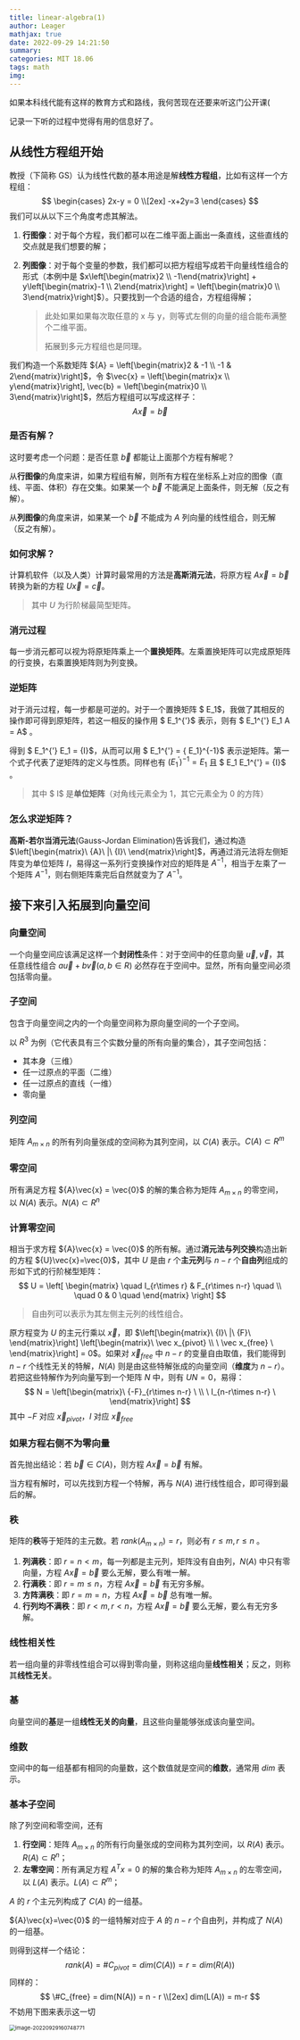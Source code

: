 ```yaml
---
title: linear-algebra(1)
author: Leager
mathjax: true
date: 2022-09-29 14:21:50
summary:
categories: MIT 18.06
tags: math
img:
---
```


如果本科线代能有这样的教育方式和路线，我何苦现在还要来听这门公开课(

记录一下听的过程中觉得有用的信息好了。

<!--more-->

## 从线性方程组开始

教授（下简称 GS）认为线性代数的基本用途是解**线性方程组**，比如有这样一个方程组：
$$
\begin{cases}
2x-y = 0
\\[2ex]
-x+2y=3
\end{cases}
$$
我们可以从以下三个角度考虑其解法。

1. **行图像**：对于每个方程，我们都可以在二维平面上画出一条直线，这些直线的交点就是我们想要的解；
2. **列图像**：对于每个变量的参数，我们都可以把方程组写成若干向量线性组合的形式（本例中是 $x\left[\begin{matrix}2 \\ -1\end{matrix}\right] + y\left[\begin{matrix}-1 \\ 2\end{matrix}\right] = \left[\begin{matrix}0 \\ 3\end{matrix}\right]$）。只要找到一个合适的组合，方程组得解；

    > 此处如果如果每次取任意的 x 与 y，则等式左侧的向量的组合能布满整个二维平面。
    >
    > 拓展到多元方程组也是同理。

我们构造一个系数矩阵 ${A} = \left[\begin{matrix}2 & -1 \\ -1 & 2\end{matrix}\right]$，令 $\vec{x} = \left[\begin{matrix}x \\ y\end{matrix}\right], \vec{b} = \left[\begin{matrix}0 \\ 3\end{matrix}\right]$，然后方程组可以写成这样子：
$$
A\vec{x} = \vec{b}
$$

### 是否有解？

这时要考虑一个问题：是否任意 $\vec{b}$ 都能让上面那个方程有解呢？

从**行图像**的角度来讲，如果方程组有解，则所有方程在坐标系上对应的图像（直线、平面、体积）存在交集。如果某一个 $\vec{b}$ 不能满足上面条件，则无解（反之有解）。

从**列图像**的角度来讲，如果某一个 $\vec{b}$ 不能成为 ${A}$ 列向量的线性组合，则无解（反之有解）。

### 如何求解？

计算机软件（以及人类）计算时最常用的方法是**高斯消元法**，将原方程 ${A}\vec{x} = \vec{b}$ 转换为新的方程 ${U}\vec{x}=\vec{c}$。

> 其中 ${U}$ 为行阶梯最简型矩阵。

### 消元过程

每一步消元都可以视为将原矩阵乘上一个**置换矩阵**。左乘置换矩阵可以完成原矩阵的行变换，右乘置换矩阵则为列变换。

### 逆矩阵

对于消元过程，每一步都是可逆的。对于一个置换矩阵 $ E_1$，我做了其相反的操作即可得到原矩阵，若这一相反的操作用 $ E_1^{'}$ 表示，则有 $ E_1^{'}  E_1  A =  A$ 。

得到 $ E_1^{'}  E_1 =  {I}$，从而可以用 $ E_1^{'} = { E_1}^{-1}$ 表示逆矩阵。第一个式子代表了逆矩阵的定义与性质。同样也有 $( E_1^{'})^{-1} = { E_1}$ 且 $ E_1  E_1^{'} =  {I}$ 。

> 其中 $ I$ 是**单位矩阵**（对角线元素全为 1，其它元素全为 0 的方阵）

### 怎么求逆矩阵？

**高斯-若尔当消元法**(Gauss-Jordan Elimination)告诉我们，通过构造 $\left[\begin{matrix}\ {A}\ |\ {I}\ \end{matrix}\right]$，再通过消元法将左侧矩阵变为单位矩阵 ${I}$，易得这一系列行变换操作对应的矩阵是 ${A}^{-1}$，相当于左乘了一个矩阵 ${A}^{-1}$，则右侧矩阵乘完后自然就变为了 ${A}^{-1}$。

## 接下来引入拓展到向量空间

### 向量空间

一个向量空间应该满足这样一个**封闭性**条件：对于空间中的任意向量 $\vec{u}, \vec{v}$，其任意线性组合 $a\vec{u}+b\vec{v}(a, b\in R)$ 必然存在于空间中。显然，所有向量空间必须包括零向量。

### 子空间

包含于向量空间之内的一个向量空间称为原向量空间的一个子空间。

以 ${R}^3$ 为例（它代表具有三个实数分量的所有向量的集合），其子空间包括：

- 其本身（三维）
- 任一过原点的平面（二维）
- 任一过原点的直线（一维）
- 零向量

### 列空间

矩阵 ${A}_{m\times n}$ 的所有列向量张成的空间称为其列空间，以 $C({A})$ 表示。$C({A})\subset R^m$

### 零空间

所有满足方程 ${A}\vec{x} = \vec{0}$ 的解的集合称为矩阵 ${A}_{m\times n}$ 的零空间，以 $N({A})$ 表示。$N({A})\subset R^n$

### 计算零空间

相当于求方程 ${A}\vec{x} = \vec{0}$ 的所有解。通过**消元法与列交换**构造出新的方程 ${U}\vec{x}=\vec{0}$，其中 ${U}$ 是由 $r$ 个**主元列**与 $n-r$ 个**自由列**组成的形如下式的行阶梯型矩阵：
$$
U =
\left[
\begin{matrix}
\quad I_{r\times r} & F_{r\times n-r} \quad
\\
\quad 0 & 0 \quad
\end{matrix}
\right]
$$

> 自由列可以表示为其左侧主元列的线性组合。

原方程变为 ${U}$ 的主元行乘以 $\vec{x}$，即 $\left[\begin{matrix}\ {I}\ |\ {F}\ \end{matrix}\right] \left[\begin{matrix}\  \vec x_{pivot} \\ \  \vec x_{free} \ \end{matrix}\right] =  0$。如果对 $\vec x_{free}$ 中 $n-r$ 的变量自由取值，我们能得到 $n-r$ 个线性无关的特解，$N({A})$ 则是由这些特解张成的向量空间（**维度**为 $n-r$）。若把这些特解作为列向量写到一个矩阵 ${N}$ 中，则有 ${U}{N} = {0}$，易得：
$$
N =
\left[\begin{matrix}\ {-F}_{r\times n-r} \ \\ \ I_{n-r\times n-r} \ \end{matrix}\right]
$$
其中 ${-F}$ 对应 $\vec{x}_{pivot}$，${I}$ 对应 $\vec{x}_{free}$

### 如果方程右侧不为零向量

首先抛出结论：若 $\vec{b} \in C({A})$，则方程 ${A}\vec{x} = \vec{b}$ 有解。

当方程有解时，可以先找到方程一个特解，再与 $N({A})$ 进行线性组合，即可得到最后的解。

### 秩

矩阵的**秩**等于矩阵的主元数。若 $rank({A}_{m\times n}) = r$，则必有 $r\leq m, r\leq n$ 。

1. **列满秩**：即 $r=n<m$，每一列都是主元列，矩阵没有自由列，$N({A})$ 中只有零向量，方程 ${A}\vec{x} = \vec{b}$ 要么无解，要么有唯一解。
2. **行满秩**：即 $r=m\leq n$，方程 ${A}\vec{x} = \vec{b}$ 有无穷多解。
3. **方阵满秩**：即 $r=m=n$，方程 ${A}\vec{x} = \vec{b}$ 总有唯一解。
4. **行列均不满秩**：即 $r<m, r<n$，方程 ${A}\vec{x} = \vec{b}$ 要么无解，要么有无穷多解。

### 线性相关性

若一组向量的非零线性组合可以得到零向量，则称这组向量**线性相关**；反之，则称其**线性无关**。

### 基

向量空间的**基**是一组**线性无关的向量**，且这些向量能够张成该向量空间。

### 维数

空间中的每一组基都有相同的向量数，这个数值就是空间的**维数**，通常用 $dim$ 表示。

### 基本子空间

除了列空间和零空间，还有

1. **行空间**：矩阵 ${A}_{m\times n}$ 的所有行向量张成的空间称为其列空间，以 $R({A})$ 表示。$R({A})\subset R^n$；
2. **左零空间**：所有满足方程 ${A^T}{x} = {0}$ 的解的集合称为矩阵 ${A}_{m\times n}$ 的左零空间，以 $L({A})$ 表示。$L({A})\subset R^m$；
   
${A}$ 的 $r$ 个主元列构成了 $C({A})$ 的一组基。

${A}\vec{x}=\vec{0}$ 的一组特解对应于 ${A}$ 的 $n-r$ 个自由列，并构成了 $N({A})$ 的一组基。

则得到这样一个结论：
$$
rank(A) = \# C_{pivot} = dim(C(A)) = r = dim(R(A))
$$
同样的：
$$
\#C_{free} = dim(N(A)) = n - r
\\[2ex]
dim(L(A)) = m-r
$$
不妨用下图来表示这一切

<img src="image-20220929160748771.png" alt="image-20220929160748771" style="zoom:67%;" />

